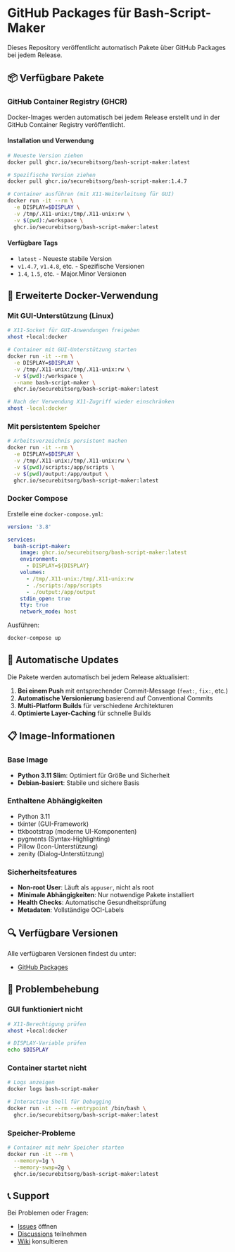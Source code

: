 # GitHub Packages für Bash-Script-Maker

Dieses Repository veröffentlicht automatisch Pakete über GitHub Packages bei jedem Release.

## 📦 Verfügbare Pakete

### GitHub Container Registry (GHCR)

Docker-Images werden automatisch bei jedem Release erstellt und in der GitHub Container Registry veröffentlicht.

#### Installation und Verwendung

```bash
# Neueste Version ziehen
docker pull ghcr.io/securebitsorg/bash-script-maker:latest

# Spezifische Version ziehen
docker pull ghcr.io/securebitsorg/bash-script-maker:1.4.7

# Container ausführen (mit X11-Weiterleitung für GUI)
docker run -it --rm \
  -e DISPLAY=$DISPLAY \
  -v /tmp/.X11-unix:/tmp/.X11-unix:rw \
  -v $(pwd):/workspace \
  ghcr.io/securebitsorg/bash-script-maker:latest
```

#### Verfügbare Tags

- `latest` - Neueste stabile Version
- `v1.4.7`, `v1.4.8`, etc. - Spezifische Versionen
- `1.4`, `1.5`, etc. - Major.Minor Versionen

## 🔧 Erweiterte Docker-Verwendung

### Mit GUI-Unterstützung (Linux)

```bash
# X11-Socket für GUI-Anwendungen freigeben
xhost +local:docker

# Container mit GUI-Unterstützung starten
docker run -it --rm \
  -e DISPLAY=$DISPLAY \
  -v /tmp/.X11-unix:/tmp/.X11-unix:rw \
  -v $(pwd):/workspace \
  --name bash-script-maker \
  ghcr.io/securebitsorg/bash-script-maker:latest

# Nach der Verwendung X11-Zugriff wieder einschränken
xhost -local:docker
```

### Mit persistentem Speicher

```bash
# Arbeitsverzeichnis persistent machen
docker run -it --rm \
  -e DISPLAY=$DISPLAY \
  -v /tmp/.X11-unix:/tmp/.X11-unix:rw \
  -v $(pwd)/scripts:/app/scripts \
  -v $(pwd)/output:/app/output \
  ghcr.io/securebitsorg/bash-script-maker:latest
```

### Docker Compose

Erstelle eine `docker-compose.yml`:

```yaml
version: '3.8'

services:
  bash-script-maker:
    image: ghcr.io/securebitsorg/bash-script-maker:latest
    environment:
      - DISPLAY=${DISPLAY}
    volumes:
      - /tmp/.X11-unix:/tmp/.X11-unix:rw
      - ./scripts:/app/scripts
      - ./output:/app/output
    stdin_open: true
    tty: true
    network_mode: host
```

Ausführen:
```bash
docker-compose up
```

## 🚀 Automatische Updates

Die Pakete werden automatisch bei jedem Release aktualisiert:

1. **Bei einem Push** mit entsprechender Commit-Message (`feat:`, `fix:`, etc.)
2. **Automatische Versionierung** basierend auf Conventional Commits
3. **Multi-Platform Builds** für verschiedene Architekturen
4. **Optimierte Layer-Caching** für schnelle Builds

## 📋 Image-Informationen

### Base Image
- **Python 3.11 Slim**: Optimiert für Größe und Sicherheit
- **Debian-basiert**: Stabile und sichere Basis

### Enthaltene Abhängigkeiten
- Python 3.11
- tkinter (GUI-Framework)
- ttkbootstrap (moderne UI-Komponenten)
- pygments (Syntax-Highlighting)
- Pillow (Icon-Unterstützung)
- zenity (Dialog-Unterstützung)

### Sicherheitsfeatures
- **Non-root User**: Läuft als `appuser`, nicht als root
- **Minimale Abhängigkeiten**: Nur notwendige Pakete installiert
- **Health Checks**: Automatische Gesundheitsprüfung
- **Metadaten**: Vollständige OCI-Labels

## 🔍 Verfügbare Versionen

Alle verfügbaren Versionen findest du unter:
- [GitHub Packages](https://github.com/securebitsorg/Bash-Script-Maker/pkgs/container/bash-script-maker)

## 🐛 Problembehebung

### GUI funktioniert nicht
```bash
# X11-Berechtigung prüfen
xhost +local:docker

# DISPLAY-Variable prüfen
echo $DISPLAY
```

### Container startet nicht
```bash
# Logs anzeigen
docker logs bash-script-maker

# Interactive Shell für Debugging
docker run -it --rm --entrypoint /bin/bash \
  ghcr.io/securebitsorg/bash-script-maker:latest
```

### Speicher-Probleme
```bash
# Container mit mehr Speicher starten
docker run -it --rm \
  --memory=1g \
  --memory-swap=2g \
  ghcr.io/securebitsorg/bash-script-maker:latest
```

## 📞 Support

Bei Problemen oder Fragen:
- [Issues](https://github.com/securebitsorg/Bash-Script-Maker/issues) öffnen
- [Discussions](https://github.com/securebitsorg/Bash-Script-Maker/discussions) teilnehmen
- [Wiki](https://github.com/securebitsorg/Bash-Script-Maker/wiki) konsultieren
